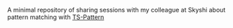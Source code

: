 A minimal repository of sharing sessions with my colleague at Skyshi about pattern matching with [TS-Pattern](https://github.com/gvergnaud/ts-pattern)
